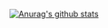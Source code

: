 [![Anurag's github stats](https://github-readme-stats.vercel.app/api?username=FairyEver&show_icons=true&count_private=true)](https://github.com/anuraghazra/github-readme-stats)
